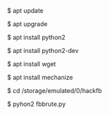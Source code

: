 $ apt update

$ apt upgrade

$ apt install python2

$ apt install python2-dev

$ apt install wget

$ apt install mechanize

$ cd /storage/emulated/0/hackfb

$ pyhon2 fbbrute.py
